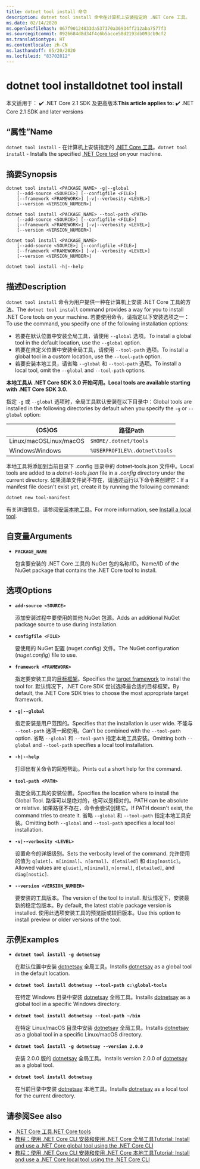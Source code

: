 ```yaml
---
title: dotnet tool install 命令
description: dotnet tool install 命令在计算机上安装指定的 .NET Core 工具。
ms.date: 02/14/2020
ms.openlocfilehash: 067f90124833da537370a36934ff212aba7577f3
ms.sourcegitcommit: 0926684d8d34f4c6b5acce58d2193db093cb9cf2
ms.translationtype: HT
ms.contentlocale: zh-CN
ms.lasthandoff: 05/20/2020
ms.locfileid: "83702812"
---
```

# <a name="dotnet-tool-install"></a><span data-ttu-id="cfb55-103">dotnet tool install</span><span class="sxs-lookup"><span data-stu-id="cfb55-103">dotnet tool install</span></span>

<span data-ttu-id="cfb55-104">本文适用于： ✔️ .NET Core 2.1 SDK 及更高版本</span><span class="sxs-lookup"><span data-stu-id="cfb55-104">**This article applies to:** ✔️ .NET Core 2.1 SDK and later versions</span></span>

## <a name="name"></a><span data-ttu-id="cfb55-105">“属性”</span><span class="sxs-lookup"><span data-stu-id="cfb55-105">Name</span></span>

<span data-ttu-id="cfb55-106">`dotnet tool install` - 在计算机上安装指定的 [.NET Core 工具](global-tools.md)。</span><span class="sxs-lookup"><span data-stu-id="cfb55-106">`dotnet tool install` - Installs the specified [.NET Core tool](global-tools.md) on your machine.</span></span>

## <a name="synopsis"></a><span data-ttu-id="cfb55-107">摘要</span><span class="sxs-lookup"><span data-stu-id="cfb55-107">Synopsis</span></span>

```dotnetcli
dotnet tool install <PACKAGE_NAME> -g|--global
    [--add-source <SOURCE>] [--configfile <FILE>]
    [--framework <FRAMEWORK>] [-v|--verbosity <LEVEL>]
    [--version <VERSION_NUMBER>]

dotnet tool install <PACKAGE_NAME> --tool-path <PATH>
    [--add-source <SOURCE>] [--configfile <FILE>]
    [--framework <FRAMEWORK>] [-v|--verbosity <LEVEL>]
    [--version <VERSION_NUMBER>]

dotnet tool install <PACKAGE_NAME>
    [--add-source <SOURCE>] [--configfile <FILE>]
    [--framework <FRAMEWORK>] [-v|--verbosity <LEVEL>]
    [--version <VERSION_NUMBER>]

dotnet tool install -h|--help
```

## <a name="description"></a><span data-ttu-id="cfb55-108">描述</span><span class="sxs-lookup"><span data-stu-id="cfb55-108">Description</span></span>

<span data-ttu-id="cfb55-109">`dotnet tool install` 命令为用户提供一种在计算机上安装 .NET Core 工具的方法。</span><span class="sxs-lookup"><span data-stu-id="cfb55-109">The `dotnet tool install` command provides a way for you to install .NET Core tools on your machine.</span></span> <span data-ttu-id="cfb55-110">若要使用命令，请指定以下安装选项之一：</span><span class="sxs-lookup"><span data-stu-id="cfb55-110">To use the command, you specify one of the following installation options:</span></span>

* <span data-ttu-id="cfb55-111">若要在默认位置中安装全局工具，请使用 `--global` 选项。</span><span class="sxs-lookup"><span data-stu-id="cfb55-111">To install a global tool in the default location, use the `--global` option.</span></span>
* <span data-ttu-id="cfb55-112">若要在自定义位置中安装全局工具，请使用 `--tool-path` 选项。</span><span class="sxs-lookup"><span data-stu-id="cfb55-112">To install a global tool in a custom location,  use the `--tool-path` option.</span></span>
* <span data-ttu-id="cfb55-113">若要安装本地工具，请省略 `--global` 和 `--tool-path` 选项。</span><span class="sxs-lookup"><span data-stu-id="cfb55-113">To install a local tool, omit the `--global` and `--tool-path` options.</span></span>

<span data-ttu-id="cfb55-114">**本地工具从 .NET Core SDK 3.0 开始可用。**</span><span class="sxs-lookup"><span data-stu-id="cfb55-114">**Local tools are available starting with .NET Core SDK 3.0.**</span></span>

<span data-ttu-id="cfb55-115">指定 `-g` 或 `--global` 选项时，全局工具默认安装在以下目录中：</span><span class="sxs-lookup"><span data-stu-id="cfb55-115">Global tools are installed in the following directories by default when you specify the `-g` or `--global` option:</span></span>

| <span data-ttu-id="cfb55-116">(OS)</span><span class="sxs-lookup"><span data-stu-id="cfb55-116">OS</span></span>          | <span data-ttu-id="cfb55-117">路径</span><span class="sxs-lookup"><span data-stu-id="cfb55-117">Path</span></span>                          |
|-------------|-------------------------------|
| <span data-ttu-id="cfb55-118">Linux/macOS</span><span class="sxs-lookup"><span data-stu-id="cfb55-118">Linux/macOS</span></span> | `$HOME/.dotnet/tools`         |
| <span data-ttu-id="cfb55-119">Windows</span><span class="sxs-lookup"><span data-stu-id="cfb55-119">Windows</span></span>     | `%USERPROFILE%\.dotnet\tools` |

<span data-ttu-id="cfb55-120">本地工具将添加到当前目录下 .config 目录中的 dotnet-tools.json 文件中。</span><span class="sxs-lookup"><span data-stu-id="cfb55-120">Local tools are added to a *dotnet-tools.json* file in a *.config* directory under the current directory.</span></span> <span data-ttu-id="cfb55-121">如果清单文件尚不存在，请通过运行以下命令来创建它：</span><span class="sxs-lookup"><span data-stu-id="cfb55-121">If a manifest file doesn't exist yet, create it by running the following command:</span></span>

```dotnetcli
dotnet new tool-manifest
```

<span data-ttu-id="cfb55-122">有关详细信息，请参阅[安装本地工具](global-tools.md#install-a-local-tool)。</span><span class="sxs-lookup"><span data-stu-id="cfb55-122">For more information, see [Install a local tool](global-tools.md#install-a-local-tool).</span></span>

## <a name="arguments"></a><span data-ttu-id="cfb55-123">自变量</span><span class="sxs-lookup"><span data-stu-id="cfb55-123">Arguments</span></span>

- **`PACKAGE_NAME`**

  <span data-ttu-id="cfb55-124">包含要安装的 .NET Core 工具的 NuGet 包的名称/ID。</span><span class="sxs-lookup"><span data-stu-id="cfb55-124">Name/ID of the NuGet package that contains the .NET Core tool to install.</span></span>

## <a name="options"></a><span data-ttu-id="cfb55-125">选项</span><span class="sxs-lookup"><span data-stu-id="cfb55-125">Options</span></span>

- **`add-source <SOURCE>`**

  <span data-ttu-id="cfb55-126">添加安装过程中要使用的其他 NuGet 包源。</span><span class="sxs-lookup"><span data-stu-id="cfb55-126">Adds an additional NuGet package source to use during installation.</span></span>

- **`configfile <FILE>`**

  <span data-ttu-id="cfb55-127">要使用的 NuGet 配置 (nuget.config) 文件。</span><span class="sxs-lookup"><span data-stu-id="cfb55-127">The NuGet configuration (*nuget.config*) file to use.</span></span>

- **`framework <FRAMEWORK>`**

  <span data-ttu-id="cfb55-128">指定要安装工具的[目标框架](../../standard/frameworks.md)。</span><span class="sxs-lookup"><span data-stu-id="cfb55-128">Specifies the [target framework](../../standard/frameworks.md) to install the tool for.</span></span> <span data-ttu-id="cfb55-129">默认情况下，.NET Core SDK 尝试选择最合适的目标框架。</span><span class="sxs-lookup"><span data-stu-id="cfb55-129">By default, the .NET Core SDK tries to choose the most appropriate target framework.</span></span>

- **`-g|--global`**

  <span data-ttu-id="cfb55-130">指定安装是用户范围的。</span><span class="sxs-lookup"><span data-stu-id="cfb55-130">Specifies that the installation is user wide.</span></span> <span data-ttu-id="cfb55-131">不能与 `--tool-path` 选项一起使用。</span><span class="sxs-lookup"><span data-stu-id="cfb55-131">Can't be combined with the `--tool-path` option.</span></span> <span data-ttu-id="cfb55-132">省略 `--global` 和 `--tool-path` 指定本地工具安装。</span><span class="sxs-lookup"><span data-stu-id="cfb55-132">Omitting both `--global` and `--tool-path` specifies a local tool installation.</span></span>

- **`-h|--help`**

  <span data-ttu-id="cfb55-133">打印出有关命令的简短帮助。</span><span class="sxs-lookup"><span data-stu-id="cfb55-133">Prints out a short help for the command.</span></span>

- **`tool-path <PATH>`**

  <span data-ttu-id="cfb55-134">指定全局工具的安装位置。</span><span class="sxs-lookup"><span data-stu-id="cfb55-134">Specifies the location where to install the Global Tool.</span></span> <span data-ttu-id="cfb55-135">路径可以是绝对的，也可以是相对的。</span><span class="sxs-lookup"><span data-stu-id="cfb55-135">PATH can be absolute or relative.</span></span> <span data-ttu-id="cfb55-136">如果路径不存在，命令会尝试创建它。</span><span class="sxs-lookup"><span data-stu-id="cfb55-136">If PATH doesn't exist, the command tries to create it.</span></span> <span data-ttu-id="cfb55-137">省略 `--global` 和 `--tool-path` 指定本地工具安装。</span><span class="sxs-lookup"><span data-stu-id="cfb55-137">Omitting both `--global` and `--tool-path` specifies a local tool installation.</span></span>

- **`-v|--verbosity <LEVEL>`**

  <span data-ttu-id="cfb55-138">设置命令的详细级别。</span><span class="sxs-lookup"><span data-stu-id="cfb55-138">Sets the verbosity level of the command.</span></span> <span data-ttu-id="cfb55-139">允许使用的值为 `q[uiet]`、`m[inimal]`、`n[ormal]`、`d[etailed]` 和 `diag[nostic]`。</span><span class="sxs-lookup"><span data-stu-id="cfb55-139">Allowed values are `q[uiet]`, `m[inimal]`, `n[ormal]`, `d[etailed]`, and `diag[nostic]`.</span></span>

- **`--version <VERSION_NUMBER>`**

  <span data-ttu-id="cfb55-140">要安装的工具版本。</span><span class="sxs-lookup"><span data-stu-id="cfb55-140">The version of the tool to install.</span></span> <span data-ttu-id="cfb55-141">默认情况下，安装最新的稳定包版本。</span><span class="sxs-lookup"><span data-stu-id="cfb55-141">By default, the latest stable package version is installed.</span></span> <span data-ttu-id="cfb55-142">使用此选项安装工具的预览版或较旧版本。</span><span class="sxs-lookup"><span data-stu-id="cfb55-142">Use this option to install preview or older versions of the tool.</span></span>

## <a name="examples"></a><span data-ttu-id="cfb55-143">示例</span><span class="sxs-lookup"><span data-stu-id="cfb55-143">Examples</span></span>

- **`dotnet tool install -g dotnetsay`**

  <span data-ttu-id="cfb55-144">在默认位置中安装 [dotnetsay](https://www.nuget.org/packages/dotnetsay/) 全局工具。</span><span class="sxs-lookup"><span data-stu-id="cfb55-144">Installs [dotnetsay](https://www.nuget.org/packages/dotnetsay/) as a global tool in the default location.</span></span>

- **`dotnet tool install dotnetsay --tool-path c:\global-tools`**

  <span data-ttu-id="cfb55-145">在特定 Windows 目录中安装 [dotnetsay](https://www.nuget.org/packages/dotnetsay/) 全局工具。</span><span class="sxs-lookup"><span data-stu-id="cfb55-145">Installs [dotnetsay](https://www.nuget.org/packages/dotnetsay/) as a global tool in a specific Windows directory.</span></span>

- **`dotnet tool install dotnetsay --tool-path ~/bin`**

  <span data-ttu-id="cfb55-146">在特定 Linux/macOS 目录中安装 [dotnetsay](https://www.nuget.org/packages/dotnetsay/) 全局工具。</span><span class="sxs-lookup"><span data-stu-id="cfb55-146">Installs [dotnetsay](https://www.nuget.org/packages/dotnetsay/) as a global tool in a specific Linux/macOS directory.</span></span>

- **`dotnet tool install -g dotnetsay --version 2.0.0`**

  <span data-ttu-id="cfb55-147">安装 2.0.0 版的 [dotnetsay](https://www.nuget.org/packages/dotnetsay/) 全局工具。</span><span class="sxs-lookup"><span data-stu-id="cfb55-147">Installs version 2.0.0 of [dotnetsay](https://www.nuget.org/packages/dotnetsay/) as a global tool.</span></span>

- **`dotnet tool install dotnetsay`**

  <span data-ttu-id="cfb55-148">在当前目录中安装 [dotnetsay](https://www.nuget.org/packages/dotnetsay/) 本地工具。</span><span class="sxs-lookup"><span data-stu-id="cfb55-148">Installs [dotnetsay](https://www.nuget.org/packages/dotnetsay/) as a local tool for the current directory.</span></span>

## <a name="see-also"></a><span data-ttu-id="cfb55-149">请参阅</span><span class="sxs-lookup"><span data-stu-id="cfb55-149">See also</span></span>

- [<span data-ttu-id="cfb55-150">.NET Core 工具</span><span class="sxs-lookup"><span data-stu-id="cfb55-150">.NET Core tools</span></span>](global-tools.md)
- [<span data-ttu-id="cfb55-151">教程：使用 .NET Core CLI 安装和使用 .NET Core 全局工具</span><span class="sxs-lookup"><span data-stu-id="cfb55-151">Tutorial: Install and use a .NET Core global tool using the .NET Core CLI</span></span>](global-tools-how-to-use.md)
- [<span data-ttu-id="cfb55-152">教程：使用 .NET Core CLI 安装和使用 .NET Core 本地工具</span><span class="sxs-lookup"><span data-stu-id="cfb55-152">Tutorial: Install and use a .NET Core local tool using the .NET Core CLI</span></span>](local-tools-how-to-use.md)
